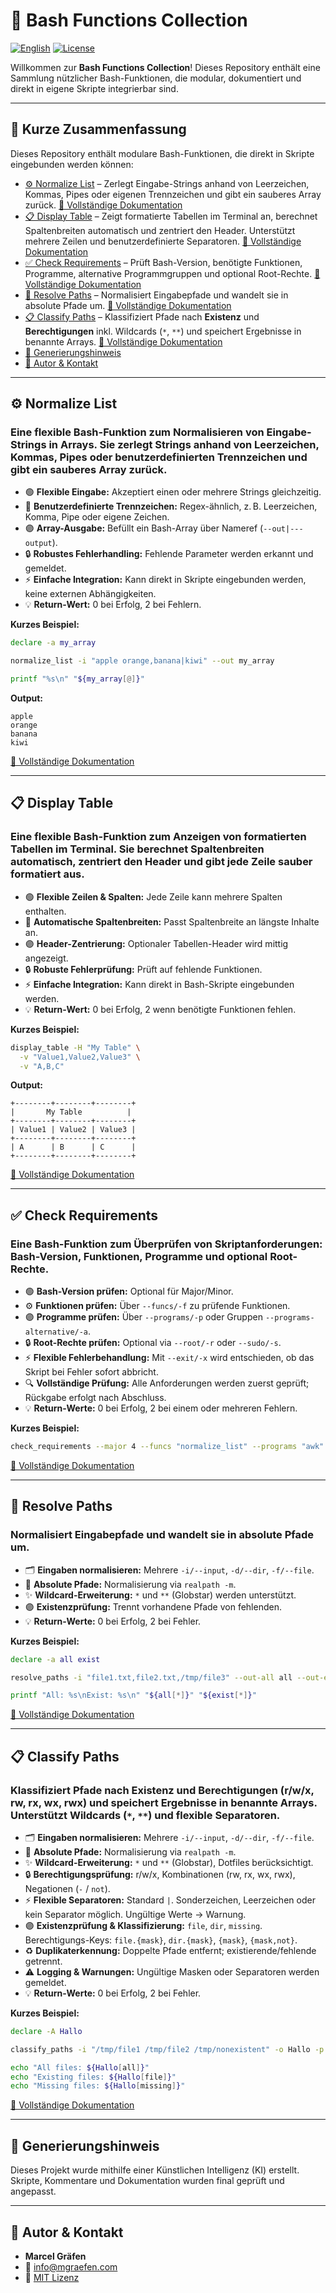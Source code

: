 # 📂 Bash Functions Collection

[![English](https://img.shields.io/badge/Sprache-English-blue)](./README.md)
[![License](https://img.shields.io/badge/license-MIT-lightgrey.svg)](https://opensource.org/licenses/MIT)

Willkommen zur **Bash Functions Collection**!
Dieses Repository enthält eine Sammlung nützlicher Bash-Funktionen, die modular, dokumentiert und direkt in eigene Skripte integrierbar sind.

---

## 📌 Kurze Zusammenfassung

Dieses Repository enthält modulare Bash-Funktionen, die direkt in Skripte eingebunden werden können:

* [⚙️ Normalize List](#⚙️-normalize-list) – Zerlegt Eingabe-Strings anhand von Leerzeichen, Kommas, Pipes oder eigenen Trennzeichen und gibt ein sauberes Array zurück. [🔗 Vollständige Dokumentation](Normalize_List/README.de.md)
* [📋 Display Table](#📋-display-table) – Zeigt formatierte Tabellen im Terminal an, berechnet Spaltenbreiten automatisch und zentriert den Header. Unterstützt mehrere Zeilen und benutzerdefinierte Separatoren. [🔗 Vollständige Dokumentation](Display_Table/README.de.md)
* [✅ Check Requirements](#✅-check-requirements) – Prüft Bash-Version, benötigte Funktionen, Programme, alternative Programmgruppen und optional Root-Rechte. [🔗 Vollständige Dokumentation](Check_Requirements/README.de.md)
* [📂 Resolve Paths](#📂-resolve-paths) – Normalisiert Eingabepfade und wandelt sie in absolute Pfade um. [🔗 Vollständige Dokumentation](Resolve_Paths/README.de.md)
* [📋 Classify Paths](#📋-classify-paths) – Klassifiziert Pfade nach **Existenz** und **Berechtigungen** inkl. Wildcards (`*`, `**`) und speichert Ergebnisse in benannte Arrays. [🔗 Vollständige Dokumentation](Classify_Paths/README.de.md)
* [🤖 Generierungshinweis](#🤖-generierungshinweis)
* [👤 Autor & Kontakt](#👤-autor--kontakt)

---

## ⚙️ Normalize List

### Eine flexible Bash-Funktion zum Normalisieren von Eingabe-Strings in Arrays. Sie zerlegt Strings anhand von Leerzeichen, Kommas, Pipes oder benutzerdefinierten Trennzeichen und gibt ein sauberes Array zurück.

* 🟢 **Flexible Eingabe:** Akzeptiert einen oder mehrere Strings gleichzeitig.
* 🔹 **Benutzerdefinierte Trennzeichen:** Regex-ähnlich, z. B. Leerzeichen, Komma, Pipe oder eigene Zeichen.
* 🟣 **Array-Ausgabe:** Befüllt ein Bash-Array über Nameref (`--out|---output`).
* 🔒 **Robustes Fehlerhandling:** Fehlende Parameter werden erkannt und gemeldet.
* ⚡ **Einfache Integration:** Kann direkt in Skripte eingebunden werden, keine externen Abhängigkeiten.
* 💡 **Return-Wert:** 0 bei Erfolg, 2 bei Fehlern.

**Kurzes Beispiel:**

```bash
declare -a my_array

normalize_list -i "apple orange,banana|kiwi" --out my_array

printf "%s\n" "${my_array[@]}"
```

**Output:**

```
apple
orange
banana
kiwi
```

[🔗 Vollständige Dokumentation](Normalize_List/README.de.md)

---

## 📋 Display Table

### Eine flexible Bash-Funktion zum Anzeigen von formatierten Tabellen im Terminal. Sie berechnet Spaltenbreiten automatisch, zentriert den Header und gibt jede Zeile sauber formatiert aus.

* 🟢 **Flexible Zeilen & Spalten:** Jede Zeile kann mehrere Spalten enthalten.
* 🔹 **Automatische Spaltenbreiten:** Passt Spaltenbreite an längste Inhalte an.
* 🟣 **Header-Zentrierung:** Optionaler Tabellen-Header wird mittig angezeigt.
* 🔒 **Robuste Fehlerprüfung:** Prüft auf fehlende Funktionen.
* ⚡ **Einfache Integration:** Kann direkt in Bash-Skripte eingebunden werden.
* 💡 **Return-Wert:** 0 bei Erfolg, 2 wenn benötigte Funktionen fehlen.

**Kurzes Beispiel:**

```bash
display_table -H "My Table" \
  -v "Value1,Value2,Value3" \
  -v "A,B,C"
```

**Output:**

```
+--------+--------+--------+
|       My Table          |
+--------+--------+--------+
| Value1 | Value2 | Value3 |
+--------+--------+--------+
| A      | B      | C      |
+--------+--------+--------+
```

[🔗 Vollständige Dokumentation](Display_Table/README.de.md)

---

## ✅ Check Requirements

### Eine Bash-Funktion zum Überprüfen von Skriptanforderungen: Bash-Version, Funktionen, Programme und optional Root-Rechte.

* 🟢 **Bash-Version prüfen:** Optional für Major/Minor.
* ⚙️ **Funktionen prüfen:** Über `--funcs/-f` zu prüfende Funktionen.
* 🟣 **Programme prüfen:** Über `--programs/-p` oder Gruppen `--programs-alternative/-a`.
* 🔒 **Root-Rechte prüfen:** Optional via `--root/-r` oder `--sudo/-s`.
* ⚡ **Flexible Fehlerbehandlung:** Mit `--exit/-x` wird entschieden, ob das Skript bei Fehler sofort abbricht.
* 🔍 **Vollständige Prüfung:** Alle Anforderungen werden zuerst geprüft; Rückgabe erfolgt nach Abschluss.
* 💡 **Return-Werte:** 0 bei Erfolg, 2 bei einem oder mehreren Fehlern.

**Kurzes Beispiel:**

```bash
check_requirements --major 4 --funcs "normalize_list" --programs "awk" --programs-alternative "git svn" --root
```

[🔗 Vollständige Dokumentation](Check_Requirements/README.de.md)

---

## 📂 Resolve Paths

### Normalisiert Eingabepfade und wandelt sie in absolute Pfade um.

* 🗂️ **Eingaben normalisieren:** Mehrere `-i/--input`, `-d/--dir`, `-f/--file`.
* 🔹 **Absolute Pfade:** Normalisierung via `realpath -m`.
* ✨ **Wildcard-Erweiterung:** `*` und `**` (Globstar) werden unterstützt.
* 🟣 **Existenzprüfung:** Trennt vorhandene Pfade von fehlenden.
* 💡 **Return-Werte:** 0 bei Erfolg, 2 bei Fehler.

**Kurzes Beispiel:**

```bash
declare -a all exist

resolve_paths -i "file1.txt,file2.txt,/tmp/file3" --out-all all --out-exist exist

printf "All: %s\nExist: %s\n" "${all[*]}" "${exist[*]}"
```

[🔗 Vollständige Dokumentation](Resolve_Paths/README.de.md)

---

## 📋 Classify Paths

### Klassifiziert Pfade nach **Existenz** und **Berechtigungen** (r/w/x, rw, rx, wx, rwx) und speichert Ergebnisse in benannte Arrays. Unterstützt Wildcards (`*`, `**`) und flexible Separatoren.

* 🗂️ **Eingaben normalisieren:** Mehrere `-i/--input`, `-d/--dir`, `-f/--file`.
* 🔹 **Absolute Pfade:** Normalisierung via `realpath -m`.
* ✨ **Wildcard-Erweiterung:** `*` und `**` (Globstar), Dotfiles berücksichtigt.
* 🔒 **Berechtigungsprüfung:** r/w/x, Kombinationen (rw, rx, wx, rwx), Negationen (`-` / `not`).
* ⚡ **Flexible Separatoren:** Standard `|`. Sonderzeichen, Leerzeichen oder kein Separator möglich. Ungültige Werte → Warnung.
* 🟣 **Existenzprüfung & Klassifizierung:** `file`, `dir`, `missing`. Berechtigungs-Keys: `file.{mask}`, `dir.{mask}`, `{mask}`, `{mask,not}`.
* ♻️ **Duplikaterkennung:** Doppelte Pfade entfernt; existierende/fehlende getrennt.
* ⚠️ **Logging & Warnungen:** Ungültige Masken oder Separatoren werden gemeldet.
* 💡 **Return-Werte:** 0 bei Erfolg, 2 bei Fehler.

**Kurzes Beispiel:**

```bash
declare -A Hallo

classify_paths -i "/tmp/file1 /tmp/file2 /tmp/nonexistent" -o Hallo -p "r w x rwx"

echo "All files: ${Hallo[all]}"
echo "Existing files: ${Hallo[file]}"
echo "Missing files: ${Hallo[missing]}"
```

[🔗 Vollständige Dokumentation](Classify_Paths/README.de.md)

---

## 🤖 Generierungshinweis

Dieses Projekt wurde mithilfe einer Künstlichen Intelligenz (KI) erstellt. Skripte, Kommentare und Dokumentation wurden final geprüft und angepasst.

---

## 👤 Autor & Kontakt

* **Marcel Gräfen**
* 📧 [info@mgraefen.com](mailto:info@mgraefen.com)
* 📄 [MIT Lizenz](LICENSE)
